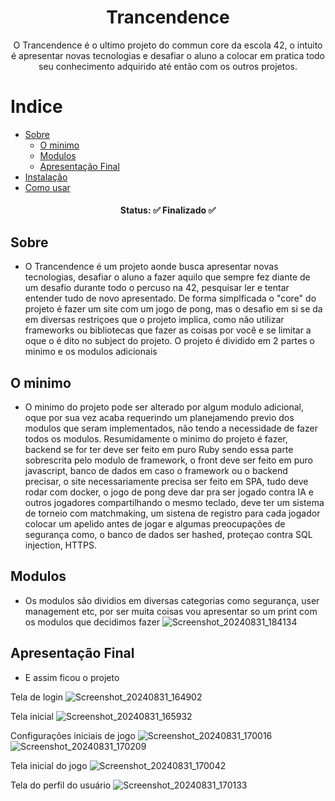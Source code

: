 <h1 align="center"> 
	Trancendence
</h1>
<p align="center">
	O Trancendence é o ultimo projeto do commun core da escola 42, o intuito é apresentar novas tecnologias
  e desafiar o aluno a colocar em pratica todo seu conhecimento adquirido até então com os outros projetos.
</p>

Indice
=================
<!--ts-->
   * [Sobre](#Sobre)
     * [O minimo](#o-minimo)
     * [Modulos](#mudulos)
     * [Apresentação Final](#apresentação-final)
   * [Instalação](#instalacao)
   * [Como usar](#como-usar)
<!--te-->

<h4 align="center"> 
	Status: ✅ Finalizado ✅
</h4>

## Sobre
  - O Trancendence é um projeto aonde busca apresentar novas tecnologias, desafiar o aluno a fazer aquilo que sempre fez diante de um desafio durante todo o percuso na 42,
pesquisar ler e tentar entender tudo de novo apresentado. De forma simplficada o "core" do projeto é fazer um site com um jogo de pong, mas o desafio em si se da em diversas
restriçoes que o projeto implica, como não utilizar frameworks ou bibliotecas que fazer as coisas por você e se limitar a oque o é dito no subject do projeto.
  O projeto é dividido em 2 partes o minimo e os modulos adicionais
  ## O minimo
   - O minimo do projeto pode ser alterado por algum modulo adicional, oque por sua vez acaba requerindo um planejamendo previo dos modulos que seram implementados,
    não tendo a necessidade de fazer todos os modulos.
      Resumidamente o minimo do projeto é fazer, backend se for ter deve ser feito em puro Ruby sendo essa parte sobrescrita pelo modulo de framework, o front deve ser feito em puro javascript,
      banco de dados em caso o framework ou o backend precisar, o site necessariamente precisa ser feito em SPA, tudo deve rodar com docker, o jogo de pong deve dar pra ser jogado contra IA
      e outros jogadores compartilhando o mesmo teclado, deve ter um sistema de torneio com matchmaking, um sistena de registro para cada jogador colocar um apelido antes de jogar e 
      algumas preocupações de segurança como, o banco de dados ser hashed, proteçao contra SQL injection, HTTPS.
  ## Modulos
   - Os modulos são dividios em diversas categorias como segurança, user management etc, por ser muita coisas vou apresentar so um print com os modulos que decidimos fazer
    ![Screenshot_20240831_184134](https://github.com/user-attachments/assets/ae3e2d2b-59c4-43e2-8808-98a0d883af8b)
  ## Apresentação Final
   - E assim ficou o projeto
    
   Tela de login
   ![Screenshot_20240831_164902](https://github.com/user-attachments/assets/a191d15f-62f8-4a83-89e7-cf0515e3a3ee)

   Tela inicial
   ![Screenshot_20240831_165932](https://github.com/user-attachments/assets/ebceb06a-a314-475f-b0c3-2f246b87954a)

   Configurações iniciais de jogo
    ![Screenshot_20240831_170016](https://github.com/user-attachments/assets/e9e0f4a0-4ba1-418d-a64e-acdba0411af3)
    ![Screenshot_20240831_170209](https://github.com/user-attachments/assets/57fe507d-6d41-41f4-92a2-1d67f663cb75)

   Tela inicial do jogo
    ![Screenshot_20240831_170042](https://github.com/user-attachments/assets/798c80e0-b341-4eee-8b90-e8f2ba5f2394)

   Tela do perfil do usuário
    ![Screenshot_20240831_170133](https://github.com/user-attachments/assets/87020cca-81a6-4ef5-be81-67b10878ad1b)
